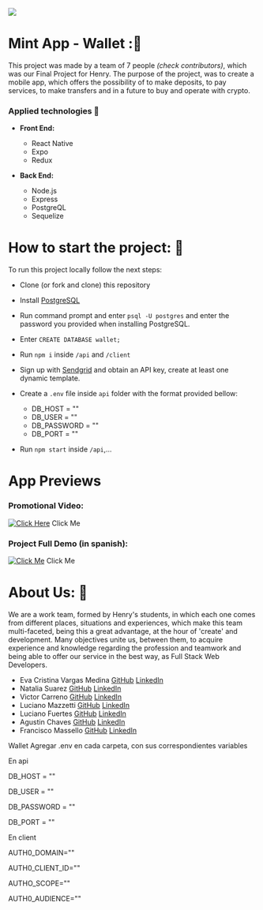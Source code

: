 <p align='left'>
    <img src='https://static.wixstatic.com/media/85087f_0d84cbeaeb824fca8f7ff18d7c9eaafd~mv2.png/v1/fill/w_160,h_30,al_c,q_85,usm_0.66_1.00_0.01/Logo_completo_Color_1PNG.webp' </img>
</p>

# Mint App - Wallet :💛

This project was made by a team of 7 people *(check contributors)*, which was our Final Project for Henry. The purpose of the project, was to create a mobile app, which offers the possibility of to make deposits, to pay services, to make transfers and in a future to buy and operate with crypto.

### Applied technologies :hammer:

- **Front End:**
    + React Native
    + Expo
    + Redux
    

- **Back End:**
    + Node.js
    + Express 
    + PostgreQL
    + Sequelize

# How to start the project: :rocket:

To run this project locally follow the next steps:

- Clone (or fork and clone) this repository
- Install [PostgreSQL](https://www.postgresql.org/) 
- Run command prompt and enter `psql -U postgres` and enter the password you provided when installing PostgreSQL.
- Enter `CREATE DATABASE wallet;` 
- Run ```npm i``` inside ```/api``` and ```/client```
- Sign up with [Sendgrid](https://sendgrid.com/) and obtain an API key, create at least one dynamic template.

- Create a `.env` file inside  `api` folder with the format provided bellow:
    + DB_HOST = ""
    + DB_USER  = "" 
    + DB_PASSWORD = ""
    + DB_PORT = ""

- Run `npm start` inside `/api`,...


# App Previews

### Promotional Video:
[![Click Here]()]() 
Click Me

### Project Full Demo (in spanish):

[![Click Me]()]()
Click Me

# About Us: :busts_in_silhouette:

We are a work team, formed by Henry's students, in which each one comes from different places, situations and experiences, which make this team multi-faceted, being this a great advantage, at the  hour of 'create' and development.
Many objectives unite us, between them, to acquire experience and knowledge regarding the profession and teamwork and being able to offer our service in the best way, as Full Stack Web Developers.
- Eva Cristina Vargas Medina [GitHub](https://github.com/evacvargas) [LinkedIn](https://www.linkedin.com/in/evargasm/)
- Natalia Suarez [GitHub](https://github.com/Natalia977) [LinkedIn](https://www.linkedin.com/in/natalia-suarez-full-stack-developer/)
- Victor Carreno [GitHub](https://github.com/ViJo0803) [LinkedIn](https://www.linkedin.com/in/victor-carreno-fullstack/)
- Luciano Mazzetti [GitHub](https://github.com/luchomazze) [LinkedIn](https://www.linkedin.com/in/luchomazze/)
- Luciano Fuertes [GitHub](https://github.com/Luciano-Fuertes) [LinkedIn](https://www.linkedin.com/in/luciano-fuertes/)
- Agustin Chaves [GitHub](https://github.com/AguChaves92) [LinkedIn](https://www.linkedin.com/in/agustin-chaves-b5bb7216a/)
- Francisco Massello [GitHub](https://github.com/franmassello) [LinkedIn](https://www.linkedin.com/in/francisco-massello/)







Wallet
Agregar .env en cada carpeta, con sus correspondientes variables

En api

DB_HOST = ""

DB_USER  = ""

DB_PASSWORD = ""

DB_PORT = ""


En client

AUTH0_DOMAIN=""

AUTH0_CLIENT_ID=""

AUTHO_SCOPE=""

AUTH0_AUDIENCE=""
